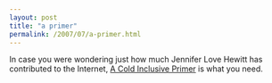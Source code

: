 ```yaml
---
layout: post
title: "a primer"
permalink: /2007/07/a-primer.html
---
```


<p>In case you were wondering just how much Jennifer Love Hewitt has contributed to the Internet, <a title="A Cold Inclusive Primer « The Cold Inclusive" href="http://inclusive.wordpress.com/2007/07/12/a-cold-inclusive-primer/">A Cold Inclusive Primer</a> is what you need.</p>



